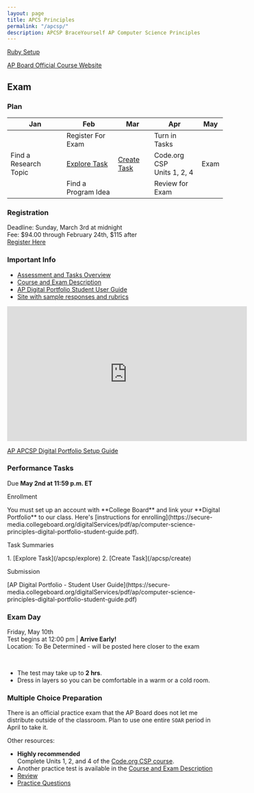 ```yaml
---
layout: page
title: APCS Principles
permalink: "/apcsp/"
description: APCSP BraceYourself AP Computer Science Principles
---
```


[Ruby Setup](/apcsp/ruby_setup)

<div class="section" markdown="1">

[AP Board Official Course Website](https://apstudent.collegeboard.org/apcourse/ap-computer-science-principles)

</div>

<!-- ## Python


<div class="section" markdown="1">
  [Python Setup](/apcs/python_setup)

  [Book](https://drive.google.com/a/dcsdk12.org/file/d/0B2E_0TgQPuOYOVFsZDJRbndwRms/view?usp=sharing)
</div> -->

<!--

[Accumulation Pattern](/apcsp/accumulation)

[Credit Card Problem](/public/files/apcsp/credit_card.txt)

[Song Transposition](/apcsp/transposition)

[Final](/apcsp/final)

-->

## Exam

### Plan

<div class="section" markdown="1">

<table class="calendar">
  <thead>
    <tr>
      <th>Jan</th>
      <th>Feb</th>
      <th>Mar</th>
      <th>Apr</th>
      <th>May</th>
    </tr>
  </thead>
  <tbody>
    <tr>
      <td class="odd" rowspan="3">Find a Research Topic</td>
      <!-- <td><a href="https://dcsdk12.revtrak.net/tek9.asp?pg=rw_mvhs">Register For Exam</a></td> -->
      <td class="even">Register For Exam</td>
      <td rowspan="3"><a href="/apcsp/create">Create Task</a></td>
      <td class="even">Turn in Tasks</td>
      <td rowspan="3">Exam</td>
    </tr>
    <tr>
      <td class="even"><a href="/apcsp/explore">Explore Task</a></td>
      <td>Code.org CSP<br>Units 1, 2, 4</td>
    </tr>
    <tr>
      <td class="even">Find a Program Idea</td>
      <td class="even">Review for Exam</td>
    </tr>
  </tbody>
</table>

</div>

### Registration

<div class="section" markdown="1">

Deadline: Sunday, March 3rd at midnight <br>
Fee: $94.00 through February 24th, $115 after <br>
[Register Here](https://dcsdk12.revtrak.net/High-Schools-1027/Mountain-Vista-High-School/Registrations-1050/)

</div>

### Important Info

<div class="section" markdown="1">

* [Assessment and Tasks Overview](https://apcentral.collegeboard.org/pdf/ap-csp-student-task-directions.pdf?SFMC_cid=EM111603-&rid=47223599)
* [Course and Exam Description](https://secure-media.collegeboard.org/digitalServices/pdf/ap/ap-computer-science-principles-course-and-exam-description.pdf)
* [AP Digital Portfolio Student User Guide](https://secure-media.collegeboard.org/digitalServices/pdf/ap/computer-science-principles-digital-portfolio-student-guide.pdf)
* [Site with sample responses and rubrics](http://apcentral.collegeboard.com/apc/public/exam/exam_information/231726.html)

</div>

<iframe width="560" height="315" src="https://www.youtube.com/embed/aBok4XfCWvI" frameborder="0" allow="accelerometer; autoplay; encrypted-media; gyroscope; picture-in-picture" allowfullscreen></iframe>

[AP APCSP Digital Portfolio Setup Guide](https://secure-media.collegeboard.org/digitalServices/pdf/ap/ap-capstone/ap-capstone-digital-portfolio-student-user-guide.pdf)

### Performance Tasks

<div class="section" markdown="1">

Due **May 2nd at 11:59 p.m. ET**

<p id="enroll" class="section-title">Enrollment</p>
<div class="section" markdown="1">
You must set up an account with **College Board** and link your **Digital Portfolio** to our class. Here's [instructions for enrolling](https://secure-media.collegeboard.org/digitalServices/pdf/ap/computer-science-principles-digital-portfolio-student-guide.pdf).
</div>

<p class="section-title">Task Summaries</p>
<div class="section" markdown="1">
1. [Explore Task](/apcsp/explore)
2. [Create Task](/apcsp/create)
</div>

<p class="section-title">Submission</p>
<div class="section" markdown="1">
[AP Digital Portfolio - Student User Guide](https://secure-media.collegeboard.org/digitalServices/pdf/ap/computer-science-principles-digital-portfolio-student-guide.pdf)
</div>
</div>

### Exam Day

<div class="section" markdown="1">

Friday, May 10th <br>
Test begins at 12:00 pm | **Arrive Early!**<br>
Location: To Be Determined - will be posted here closer to the exam

<br>

* The test may take up to **2 hrs**.
* Dress in layers so you can be comfortable in a warm or a cold room.

</div>

### Multiple Choice Preparation

<div class="section" markdown="1">

There is an official practice exam that the AP Board does not let me distribute outside of the classroom. Plan to use one entire `SOAR` period in April to take it.

Other resources:

<div class="section" markdown="1">

* **Highly recommended**<br>
Complete Units 1, 2, and 4 of the [Code.org CSP course](https://studio.code.org/courses/csp).
* Another practice test is available in the [Course and Exam Description](https://secure-media.collegeboard.org/digitalServices/pdf/ap/)
* [Review](http://rites.cs.uri.edu/material.php)
* [Practice Questions](https://www.albert.io/ap-computer-science-principles/questions)
</div>

</div>

<!-- St. Andrew United Methodist Church

<iframe src="https://www.google.com/maps/embed?pb=!1m18!1m12!1m3!1d27835.052190901286!2d-104.96827113063982!3d39.54635299487958!2m3!1f0!2f0!3f0!3m2!1i1024!2i768!4f13.1!3m3!1m2!1s0x876c8384a6ad98bf%3A0xc41027800673dbd!2sSt+Andrew+United+Methodist+Church!5e0!3m2!1sen!2sus!4v1485893448674" width="600" height="450" frameborder="0" style="border:0" allowfullscreen></iframe>

-->